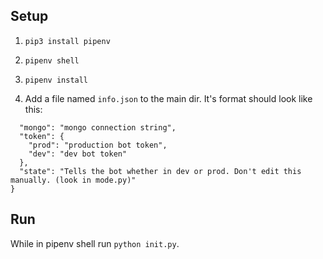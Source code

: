 ## Setup

1. `pip3 install pipenv`

2. `pipenv shell`

3. `pipenv install`

4. Add a file named `info.json` to the main dir. It's format should look like this:

```{
  "mongo": "mongo connection string",
  "token": {
    "prod": "production bot token",
    "dev": "dev bot token"
  },
  "state": "Tells the bot whether in dev or prod. Don't edit this manually. (look in mode.py)"
}
```

## Run

While in pipenv shell run `python init.py`. 

